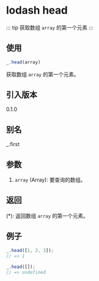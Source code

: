 # lodash head

::: tip
获取数组 `array` 的第一个元素
:::

## 使用

```javascript
_.head(array)
```

获取数组 `array` 的第一个元素。

## 引入版本

0.1.0

## 别名

_.first

## 参数

1. `array` (Array): 要查询的数组。

## 返回

(*): 返回数组 `array` 的第一个元素。

## 例子

```javascript
_.head([1, 2, 3]);
// => 1
 
_.head([]);
// => undefined
```
